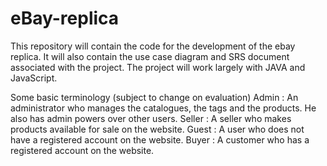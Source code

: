 # eBay-replica
This repository will contain the code for the development of the ebay replica. It will also contain the 
use case diagram and SRS document associated with the project.
The project will work largely with JAVA and JavaScript.



Some basic terminology (subject to change on evaluation)
Admin : An administrator who manages the catalogues, the tags and the products. He also has admin powers over other users.
Seller : A seller who makes products available for sale on the website.
Guest : A user who does not have a registered account on the website.
Buyer : A customer who has a registered account on the website.
